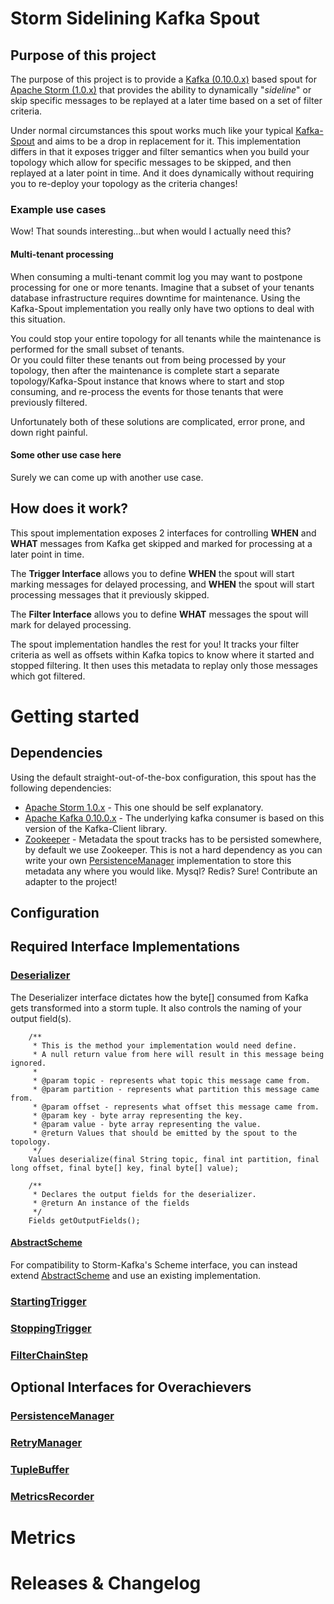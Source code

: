<a name="storm-sideline-spout"></a>
# Storm Sidelining Kafka Spout

## Purpose of this project
The purpose of this project is to provide a [Kafka (0.10.0.x)](https://kafka.apache.org/) based spout for [Apache Storm (1.0.x)](https://storm.apache.org/) that provides the ability
to dynamically "*sideline*" or skip specific messages to be replayed at a later time based on a set of filter criteria.

Under normal circumstances this spout works much like your typical [Kafka-Spout](https://github.com/nathanmarz/storm-contrib/tree/master/storm-kafka) and
aims to be a drop in replacement for it.  This implementation differs in that it exposes trigger and 
filter semantics when you build your topology which allow for specific messages to be skipped, and then
replayed at a later point in time.  And it does dynamically without requiring you to re-deploy your topology as the 
criteria changes!

### Example use cases
Wow! That sounds interesting...but when would I actually need this?

#### Multi-tenant processing
When consuming a multi-tenant commit log you may want to postpone processing for one or more tenants. Imagine 
that a subset of your tenants database infrastructure requires downtime for maintenance.  Using the Kafka-Spout
implementation you really only have two options to deal with this situation.  

You could stop your entire topology for all tenants while the maintenance is performed for the small subset of tenants.  
Or you could filter these tenants out from being processed by your topology, then after the maintenance is complete start
a separate topology/Kafka-Spout instance that knows where to start and stop consuming, and re-process the events for those 
tenants that were previously filtered.  

Unfortunately both of these solutions are complicated, error prone, and down right painful.

#### Some other use case here
Surely we can come up with another use case.
 
## How does it work?
This spout implementation exposes 2 interfaces for controlling **WHEN** and **WHAT** messages from Kafka get
skipped and marked for processing at a later point in time.

The **Trigger Interface** allows you to define **WHEN** the spout will start marking messages for delayed processing,
and **WHEN** the spout will start processing messages that it previously skipped.

The **Filter Interface** allows you to define **WHAT** messages the spout will mark for delayed processing.

The spout implementation handles the rest for you!  It tracks your filter criteria as well as offsets within
Kafka topics to know where it started and stopped filtering.  It then uses this metadata to replay only those 
messages which got filtered.

# Getting started
## Dependencies
Using the default straight-out-of-the-box configuration, this spout has the following dependencies:
- [Apache Storm 1.0.x](https://storm.apache.org/) - This one should be self explanatory.
- [Apache Kafka 0.10.0.x](https://kafka.apache.org/) - The underlying kafka consumer is based on this version of the Kafka-Client library.
- [Zookeeper](https://zookeeper.apache.org/) - Metadata the spout tracks has to be persisted somewhere, by default we use Zookeeper.  This is not
a hard dependency as you can write your own [PersistenceManager](src/main/java/com/salesforce/storm/spout/sideline/persistence/PersistenceManager.java) implementation to store this metadata
any where you would like.  Mysql? Redis? Sure!  Contribute an adapter to the project!

## Configuration

## Required Interface Implementations
### [Deserializer](src/main/java/com/salesforce/storm/spout/sideline/kafka/deserializer/Deserializer.java)
The Deserializer interface dictates how the byte[] consumed from Kafka gets transformed into a storm tuple. It also 
controls the naming of your output field(s).

```
    /**
     * This is the method your implementation would need define.
     * A null return value from here will result in this message being ignored.
     *
     * @param topic - represents what topic this message came from.
     * @param partition - represents what partition this message came from.
     * @param offset - represents what offset this message came from.
     * @param key - byte array representing the key.
     * @param value - byte array representing the value.
     * @return Values that should be emitted by the spout to the topology.
     */
    Values deserialize(final String topic, final int partition, final long offset, final byte[] key, final byte[] value);

    /**
     * Declares the output fields for the deserializer.
     * @return An instance of the fields
     */
    Fields getOutputFields();
```

#### [AbstractScheme](src/main/java/com/salesforce/storm/spout/sideline/kafka/deserializer/compat/AbstractScheme.java)
For compatibility to Storm-Kafka's Scheme interface, you can instead extend [AbstractScheme](src/main/java/com/salesforce/storm/spout/sideline/kafka/deserializer/compat/AbstractScheme.java)
and use an existing implementation.

### [StartingTrigger](src/main/java/com/salesforce/storm/spout/sideline/trigger/StartingTrigger.java)
### [StoppingTrigger](src/main/java/com/salesforce/storm/spout/sideline/trigger/StoppingTrigger.java)
### [FilterChainStep]()

## Optional Interfaces for Overachievers
### [PersistenceManager](src/main/java/com/salesforce/storm/spout/sideline/persistence/PersistenceManager.java)
### [RetryManager](src/main/java/com/salesforce/storm/spout/sideline/kafka/retryManagers/RetryManager.java)
### [TupleBuffer](src/main/java/com/salesforce/storm/spout/sideline/tupleBuffer/TupleBuffer.java)
### [MetricsRecorder](src/main/java/com/salesforce/storm/spout/sideline/metrics/MetricsRecorder.java)

# Metrics

# Releases & Changelog 


